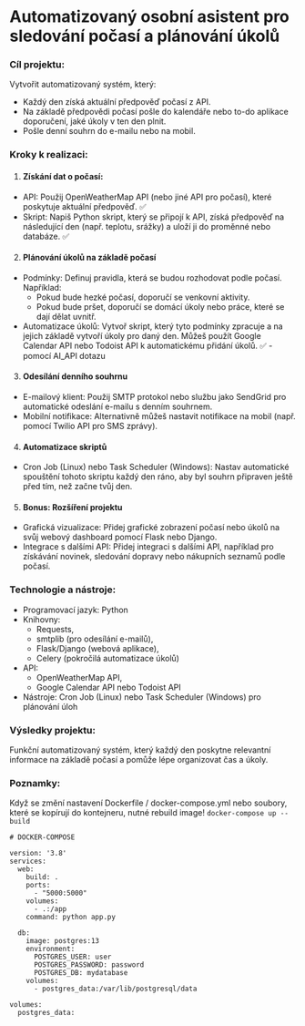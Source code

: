 # Automatizovaný osobní asistent pro sledování počasí a plánování úkolů


### Cíl projektu:
Vytvořit automatizovaný systém, který:

- Každý den získá aktuální předpověď počasí z API.
- Na základě předpovědi počasí pošle do kalendáře nebo to-do aplikace doporučení, jaké úkoly v ten den plnit.
- Pošle denní souhrn do e-mailu nebo na mobil.


### Kroky k realizaci:
1. #### Získání dat o počasí:
- API: Použij OpenWeatherMap API (nebo jiné API pro počasí), které poskytuje aktuální předpověď. ✅
- Skript: Napiš Python skript, který se připojí k API, získá předpověď na následující den (např. teplotu, srážky) a uloží ji do proměnné nebo databáze. ✅

2. #### Plánování úkolů na základě počasí
- Podmínky: Definuj pravidla, která se budou rozhodovat podle počasí. Například:
    - Pokud bude hezké počasí, doporučí se venkovní aktivity.
    - Pokud bude pršet, doporučí se domácí úkoly nebo práce, které se dají dělat uvnitř.
- Automatizace úkolů: Vytvoř skript, který tyto podmínky zpracuje a na jejich základě vytvoří úkoly pro daný den. Můžeš použít Google Calendar API nebo Todoist API k automatickému přidání úkolů. ✅ - pomocí AI_API dotazu

3. #### Odesílání denního souhrnu
- E-mailový klient: Použij SMTP protokol nebo službu jako SendGrid pro automatické odeslání e-mailu s denním souhrnem.
- Mobilní notifikace: Alternativně můžeš nastavit notifikace na mobil (např. pomocí Twilio API pro SMS zprávy).

4. #### Automatizace skriptů
- Cron Job (Linux) nebo Task Scheduler (Windows): Nastav automatické spouštění tohoto skriptu každý den ráno, aby byl souhrn připraven ještě před tím, než začne tvůj den.

5. #### Bonus: Rozšíření projektu
- Grafická vizualizace: Přidej grafické zobrazení počasí nebo úkolů na svůj webový dashboard pomocí Flask nebo Django.
- Integrace s dalšími API: Přidej integraci s dalšími API, například pro získávání novinek, sledování dopravy nebo nákupních seznamů podle počasí.


### Technologie a nástroje:
- Programovací jazyk: Python
- Knihovny: 
    - Requests, 
    - smtplib (pro odesílání e-mailů), 
    - Flask/Django (webová aplikace), 
    - Celery (pokročilá automatizace úkolů)
- API: 
    - OpenWeatherMap API, 
    - Google Calendar API nebo Todoist API
- Nástroje: Cron Job (Linux) nebo Task Scheduler (Windows) pro plánování úloh


### Výsledky projektu:
Funkční automatizovaný systém, který každý den poskytne relevantní informace na základě počasí a pomůže lépe organizovat čas a úkoly. 




### Poznamky:

Když se změní nastavení Dockerfile / docker-compose.yml nebo soubory, které se kopírují do kontejneru, nutné rebuild image! ``` docker-compose up --build ```

```
# DOCKER-COMPOSE

version: '3.8'
services:
  web:
    build: .
    ports:
      - "5000:5000"
    volumes:
      - .:/app
    command: python app.py

  db:
    image: postgres:13
    environment:
      POSTGRES_USER: user
      POSTGRES_PASSWORD: password
      POSTGRES_DB: mydatabase
    volumes:
      - postgres_data:/var/lib/postgresql/data

volumes:
  postgres_data:

```